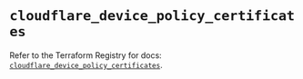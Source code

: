 # `cloudflare_device_policy_certificates`

Refer to the Terraform Registry for docs: [`cloudflare_device_policy_certificates`](https://registry.terraform.io/providers/cloudflare/cloudflare/4.24.0/docs/resources/device_policy_certificates).
